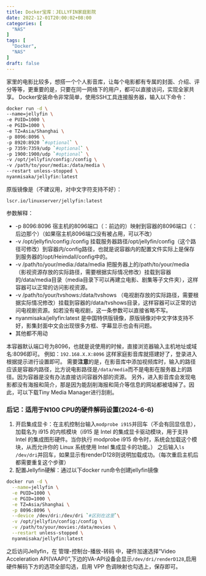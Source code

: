 ```yaml
---
title: Docker宝库：JELLYFIN家庭影院
date: 2022-12-01T20:00:02+08:00
categories: [
  "NAS"
]
tags: [
  "Docker",
  "NAS"
]
draft: false
---
```


家里的电影比较多，想搭一个个人影音库，让每个电影都有专属的封面、介绍、评分等等，更重要的是，只要在同一网络下的用户，都可以直接访问，实现全家共享。
Docker安装命令非常简单，使用SSH工具连接服务器，输入以下命令：
```bash
docker run -d \
--name=jellyfin \
-e PUID=1000 \
-e PGID=1000 \
-e TZ=Asia/Shanghai \
-p 8096:8096 \
-p 8920:8920 `#optional` \
-p 7359:7359/udp `#optional` \
-p 1900:1900/udp `#optional` \
-v /opt/jellyfin/config:/config \
-v /path/to/your/media:/data/media \
--restart unless-stopped \
nyanmisaka/jellyfin:latest
```
原版镜像是（不建议用，对中文字符支持不好）：
```
lscr.io/linuxserver/jellyfin:latest
```
参数解释：
+ -p 8096:8096 宿主机的8096端口（：前边的）映射到容器的8096端口（：后边那个）（如果宿主机8096端口没有被占用，可以不改）
+ -v /opt/jellyfin/config:/config  挂载服务器路径/opt/jellyfin/config（这个路径可修改）到容器内/config路径，也就是说容器内的配置文件实际上是保存到服务器的/opt/Heimdall/config中的。
+ -v /path/to/your/media:/data/media  把服务器上的/path/to/your/media（影视资源存放的实际路径，需要根据实际情况修改）挂载到容器的/data/media目录（media目录下可以再建立电影、剧集等子文件夹），这样容器可以正常的访问影视资源。
+ -v /path/to/your/tvshows:/data/tvshows （电视剧存放的实际路径，需要根据实际情况修改）挂载到容器的/data/tvshows目录，这样容器可以正常的访问电视剧资源。如若没有电视剧，这一条参数可以直接省略不写。
+ nyanmisaka/jellyfin:latest 是中国特供版镜像，原版镜像对中文字体支持不好，影集封面中文会出现很多方框、字幕显示也会有问题。
+ 其他都不用动

本容器默认端口号为8096，也就是说使用的时候，直接浏览器输入主机地址或域名:8096即可。
例如：`192.168.X.X:8096` 
这样家庭影音库就搭建好了，登录进入根据提示进行设置即可。
需要**注意**的是，在影音库中添加视频库时，输入的路径应该是容器内路径，比方说电影路径是`/data/media`而不是电影在服务器上的路径。因为容器是没有办法直接访问容器外部的资源。
另外，进入影音库会发现电影都没有海报和简介，那是因为能刮削海报和简介等信息的网站都被墙掉了。因此，可以下载Tiny Media Manager进行刮削。


### 后记：适用于N100 CPU的硬件解码设置(2024-6-6)
1. 开启集成显卡：在主机控制台输入`modprobe i915`并回车（不会有回显信息），加载名为 i915 的内核模块（i915 是 Intel 的集成显卡驱动模块，用于支持 Intel 的集成图形硬件。当你执行 modprobe i915 命令时，系统会加载这个模块，从而允许你的 Linux 系统使用 Intel 集成显卡的功能。）
之后输入`ls /dev/dri`并回车，如果显示有renderD128则说明加载成功。（每次重启主机后都需要重复这个步骤）
2. 配置Jellyfin硬解：通过以下docker run命令创建jellyfin镜像
```bash
docker run -d \
  --name=jellyfin \
  -e PUID=1000 \
  -e PGID=1000 \
  -e TZ=Asia/Shanghai \
  -p 8096:8096 \
  --device /dev/dri:/dev/dri `#区别在这里`\
  -v /opt/jellyfin/config:/config \
  -v /path/to/your/movies:/data/movies \
  --restart unless-stopped \
  nyanmisaka/jellyfin:latest
```
之后访问Jellyfin，在 管理-控制台-播放-转码 中，硬件加速选择“Video Acceleration API(VAAPI)”,下边的VA-API设备会显示`/dev/dri/renderD128`,启用硬件解码下方的选项全部勾选，启用 VPP 色调映射也勾选上，保存即可。
